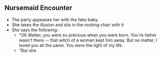## Nursemaid Encounter
- The party appeases her with the fake baby
- She takes the illusion and sits in the rocking chair with it
- She says the following:
	- "Oh Walter, you were so precious when you were born. You're father wasn't there -- that witch of a woman kept him away. But no matter, I loved you all the same. You were the light of my life.
	- "But she